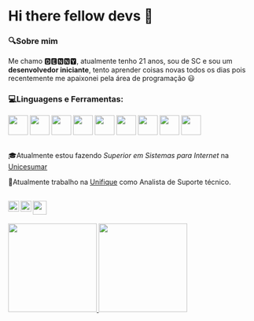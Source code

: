 # Hi there fellow devs 👋

### :mag:Sobre mim

Me chamo 🅳🅴🅽🅽🆈, atualmente tenho 21 anos, sou de SC e sou um **desenvolvedor iniciante**, tento aprender coisas novas todos os dias pois recentemente me apaixonei pela área de programação :smiley:
<br>




### 💻Linguagens e Ferramentas:
<code><a href="https://learn.microsoft.com/pt-br/dotnet/csharp/"/><img src="https://cdn.jsdelivr.net/gh/devicons/devicon@latest/icons/csharp/csharp-original.svg" width="40px" height="40px"/></a></code>
<code><a href="https://developer.mozilla.org/en-US/docs/Web/CSS"/><img src="https://cdn.jsdelivr.net/gh/devicons/devicon@latest/icons/css3/css3-original.svg" width="40px" height="40px"/></a></code>
<code><a href="https://developer.mozilla.org/en-US/docs/Web/JavaScript"/><img src="https://cdn.jsdelivr.net/gh/devicons/devicon@latest/icons/javascript/javascript-original.svg" width="40px" height="40px"/></a></code>
<code><a href="https://developer.mozilla.org/en-US/docs/Web/HTML" /><img src="https://cdn.jsdelivr.net/gh/devicons/devicon@latest/icons/html5/html5-original.svg" width="40px" height="40px"/></a></code>
<code><a href="https://learn.microsoft.com/en-us/office/vba/api/overview/" /><img src=https://github.com/D16l/D16l/assets/156725558/a96a910b-43a5-413f-9c8d-8cc514727ae7 width="40px" height="40px" /></a></code>
<code><a href="https://learn.microsoft.com/en-us/power-apps/" /><img src=https://github.com/D16l/D16l/assets/156725558/d3cb844f-9b00-4103-a66c-02725e4fd5fa width="40px" height="40px" /></a></code>
<code><a href="https://learn.microsoft.com/en-us/power-bi/" /><img src=https://github.com/D16l/D16l/assets/156725558/16582688-2a07-498d-948d-18197769fcd2 width="40px" height="40px" /></a></code>
<code><a href="https://learn.microsoft.com/en-us/power-automate/" /><img src=https://github.com/D16l/D16l/assets/156725558/f0b81d5b-bf50-4740-9858-f59111987b70 width="40px" height="40px" /></a></code>
<code><a href="https://support.microsoft.com/pt-br/excel" /><img src=https://github.com/D16l/D16l/assets/156725558/8a71ffa7-3e2a-4738-96a5-fa63792d1e51 width="40px" height="40px" /></a></code>
<br>

##
:mortar_board:Atualmente estou fazendo *Superior em Sistemas para Internet* na <a href="https://www.unicesumar.edu.br">Unicesumar</a>

:office:Atualmente trabalho na <a href="https://unifique.com.br">Unifique</a> como Analista de Suporte técnico.


##

<a href="https://www.linkedin.com/in/d16l/" target="_blank"> <img align="left" src="https://github.com/D16l/D16l/assets/156725558/290681d6-a838-487a-a419-4d21deacd6cb" width="22px" height="22px"/>
<a href="https://cursos.alura.com.br/user/dennyDEV" target="_blank"> <img align="left" src="https://github.com/D16l/D16l/assets/156725558/0ea78068-113d-4a9d-8acf-7fb30b9a0f50" width="22px" height="22px" />
<a href="mailto:contato@devsspace.com.br" target="_blank"> <img align="left" src="https://github.com/D16l/D16l/assets/156725558/e8f60f0f-2a7d-4f35-a6a1-758fa73a78d3" width="28px" height="28px" /></a>

</br>

##
<p align="left">
  <a href="https://github.com/D16l">
    <img height="180em" src="https://github-readme-stats.vercel.app/api?username=D16l&show_icons=true&theme=transparent" />
    <img height="180em" src="https://github-readme-stats.vercel.app/api/top-langs/?username=D16l&layout=donut&theme=transparent" />
  </a>
</p>


